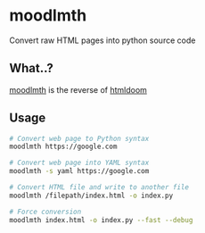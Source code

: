 moodlmth
========
Convert raw HTML pages into python source code

What..?
-------
[moodlmth](https://github.com/sayanarijit/moodlmth) is the reverse of [htmldoom](https://github.com/sayanarijit/htmldoom)

Usage
-----
```bash
# Convert web page to Python syntax
moodlmth https://google.com

# Convert web page into YAML syntax
moodlmth -s yaml https://google.com

# Convert HTML file and write to another file
moodlmth /filepath/index.html -o index.py

# Force conversion
moodlmth index.html -o index.py --fast --debug
```
